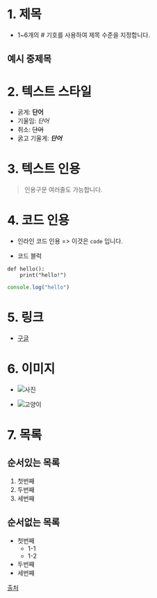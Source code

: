 # 1. 제목

- 1~6개의  # 기호를 사용하여 제목 수준을 지정합니다.

## 예시 중제목

# 2. 텍스트 스타일
- 굵게: **단어**
- 기울임: *단어*
- 취소: ~~단어~~
- 굵고 기울게: ***단어***

# 3. 텍스트 인용

> 인용구문
> 여러줄도 가능합니다.

# 4. 코드 인용

- 인라인 코드 인용 => 이것은 `code` 입니다.

- 코드 블럭 
```
def hello():
    print("hello!")
```

```javascript
console.log("hello")
```

# 5. 링크
- [구글](https://google.com)

# 6. 이미지
- ![사진](https://cdn.sisajournal.com/news/photo/201906/186568_91172_2053.jpg)

- ![고양이](../assets/cat.jpg)


# 7. 목록

## 순서있는 목록
1. 첫번째
2. 두번째
3. 세번째

## 순서없는 목록
- 첫번째    
    - 1-1
    - 1-2
- 두번째
- 세번째

[출처](https://docs.google.com/spreadsheets/d/14U6E86sSllwwWMvsVpqyAj57W3SbJajM3K0YVNsuHQQ/edit?gid=0#gid=0)